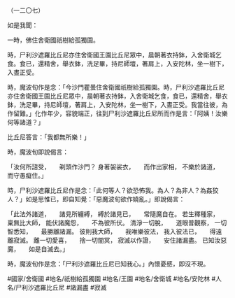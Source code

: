 （一二〇七）

如是我聞：

一時，佛住舍衛國祇樹給孤獨園。

時，尸利沙遮羅比丘尼亦住舍衛國王園比丘尼眾中，晨朝著衣持鉢，入舍衛城乞食。食已，還精舍，舉衣鉢，洗足畢，持尼師壇，著肩上，入安陀林，坐一樹下，入晝正受。

時，魔波旬作是念：「今沙門瞿曇住舍衛國祇樹給孤獨園。時，尸利沙遮羅比丘尼亦住舍衛國王園比丘尼眾中，晨朝著衣持鉢，入舍衛城乞食，食已，還精舍，舉衣鉢，洗足畢，持尼師壇，著肩上，入安陀林，坐一樹下，入晝正受。我當往彼，為作留難。」化作年少，容貌端正，往到尸利沙遮羅比丘尼所而作是言：「阿姨！汝樂何等諸道？」

比丘尼答言：「我都無所樂！」

時，魔波旬即說偈言：

「汝何所諮受，　　剃頭作沙門？
身著袈裟衣，　　而作出家相，
不樂於諸道，　　而守愚癡住。」

時，尸利沙遮羅比丘尼作是念：「此何等人？欲恐怖我。為人？為非人？為姦狡人？」如是思惟已，即自知覺：「惡魔波旬欲作嬈亂。」即說偈言：

「此法外諸道，　　諸見所纏縛，
縛於諸見已，　　常隨魔自在。
若生釋種家，　　稟無比大師，
能伏諸魔怨，　　不為彼所伏。
清淨一切脫，　　道眼普觀察，
一切智悉知，　　最勝離諸漏。
彼則我大師，　　我唯樂彼法，
我入彼法已，　　得遠離寂滅。
離一切愛喜，　　捨一切闇冥，
寂滅以作證，　　安住諸漏盡。
已知汝惡魔，　　如是自滅去。」

時，魔波旬作是念：「尸利沙遮羅比丘尼已知我心。」內懷憂慼，即沒不現。

#國家/舍衛國
#地名/祇樹給孤獨園
#地名/王園
#地名/舍衛城
#地名/安陀林
#人名/尸利沙遮羅比丘尼
#諸漏盡
#寂滅
